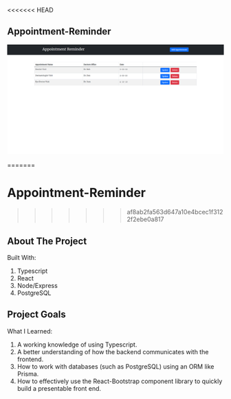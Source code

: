 <<<<<<< HEAD
## Appointment-Reminder ##
![This is an image](/images/AppointmentReminderPic.png)
<br/>

=======
# Appointment-Reminder #
>>>>>>> af8ab2fa563d647a10e4bcec1f3122f2ebe0a817

## About The Project ##
   Built With:
      <ol>
        <li>Typescript</li>
        <li>React</li>
        <li>Node/Express</li>
        <li>PostgreSQL</li>
      </ol>      
     
## Project Goals ##
   What I Learned:
         <ol>
           <li>A working knowledge of using Typescript.</li>
           <li>A better understanding of how the backend communicates with the frontend.</li>
           <li>How to work with databases (such as PostgreSQL) using an ORM like Prisma.</li>
           <li>How to effectively use the React-Bootstrap component library to quickly build a presentable front end.</li>
         </ol>
   
   
   
         
         
         
      
